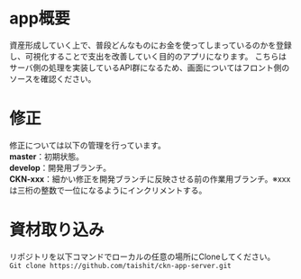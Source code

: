 # app概要
資産形成していく上で、普段どんなものにお金を使ってしまっているのかを登録し、可視化することで支出を改善していく目的のアプリになります。
こちらはサーバ側の処理を実装しているAPI群になるため、画面についてはフロント側のソースを確認ください。

# 修正
修正については以下の管理を行っています。
<br> **master**：初期状態。
<br> **develop**：開発用ブランチ。
<br> **CKN-xxx**：細かい修正を開発ブランチに反映させる前の作業用ブランチ。※xxxは三桁の整数で一位になるようにインクリメントする。

# 資材取り込み
リポジトリを以下コマンドでローカルの任意の場所にCloneしてください。
<br> `Git clone https://github.com/taishit/ckn-app-server.git`
